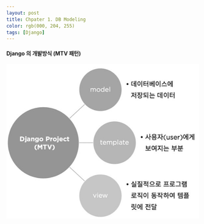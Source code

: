 ```yaml
---
layout: post
title: Chpater 1. DB Modeling
color: rgb(000, 204, 255)
tags: [Django]
---
```


#### Django 의 개발방식 (MTV 패턴)
<p align="center"><img src="../img/MTV.JPG"></p>
